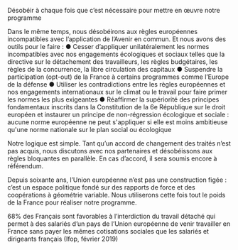 Désobéir à chaque fois que c’est nécessaire pour mettre en œuvre notre programme

Dans le même temps, nous désobéirons aux règles européennes incompatibles avec l’application de l’Avenir en commun. Et nous avons des outils pour le faire :
●	Cesser d’appliquer unilatéralement les normes incompatibles avec nos engagements écologiques et sociaux telles que la directive sur le détachement des travailleurs, les règles budgétaires, les règles de la concurrence, la libre circulation des capitaux
●	Suspendre la participation (opt-out) de la France à certains programmes comme l’Europe de la défense
●	Utiliser les contradictions entre les règles européennes et nos engagements internationaux sur le climat ou le travail pour faire primer les normes les plus exigeantes
●	Réaffirmer la supériorité des principes fondamentaux inscrits dans la Constitution de la 6e République sur le droit européen et instaurer un principe de non-régression écologique et sociale : aucune norme européenne ne peut s'appliquer si elle est moins ambitieuse qu'une norme nationale sur le plan social ou écologique

Notre logique est simple. Tant qu’un accord de changement des traités n’est pas acquis, nous discutons avec nos partenaires et désobéissons aux règles bloquantes en parallèle. En cas d’accord, il sera soumis encore à référendum.

Depuis soixante ans, l’Union européenne n’est pas une construction figée : c’est un espace politique fondé sur des rapports de force et des coopérations à géométrie variable. Nous utiliserons cette fois tout le poids de la France pour réaliser notre programme.

68% des Français sont favorables à l’interdiction du travail détaché qui permet à des salariés d’un pays de l’Union européenne de venir travailler en France sans payer les mêmes cotisations sociales que les salariés et dirigeants français (Ifop, février 2019)